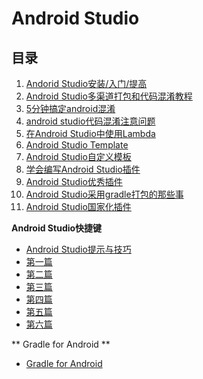 # Android Studio


## **目录**
1. [Andorid Studio安装/入门/提高](http://www.open-open.com/lib/view/open1433387390635.html)
2. [Android Studio多渠道打包和代码混淆教程](http://ezlippi.com/blog/2015/03/android-studio-prefrence.html)
3. [5分钟搞定android混淆](http://www.jianshu.com/p/f3455ecaa56e)
4. [android studio代码混淆注意问题](http://blog.csdn.net/jdsjlzx/article/details/51861460)
5. [在Android Studio中使用Lambda](http://blog.csdn.net/jdsjlzx/article/details/51843103)
6. [Android Studio Template](http://blog.csdn.net/lmj623565791/article/details/51592043)
7. [ Android Studio自定义模板](http://blog.csdn.net/lmj623565791/article/details/51635533)
8. [ 学会编写Android Studio插件](http://blog.csdn.net/lmj623565791/article/details/51548272)
9. [Android Studio优秀插件](https://github.com/ElvenShi/Android-Advanced-Tips/blob/master/Android%20Technical%20articles/Android%20IDE/Android_Studio_plugin.md)
10. [Android Studio采用gradle打包的那些事](http://jayfeng.com/2015/11/07/Android%E6%89%93%E5%8C%85%E7%9A%84%E9%82%A3%E4%BA%9B%E4%BA%8B/)
11. [Android Studio国家化插件](http://blog.csdn.net/u013278099/article/details/49865177)


**Android Studio快捷键**
- [Android Studio提示与技巧](http://www.developerphil.com/android-studio-tips-tricks-moving-around/)
- [第一篇](http://www.developerphil.com/android-studio-tips-of-the-day-roundup-1/)
- [第二篇](http://www.developerphil.com/android-studio-tips-of-the-day-roundup-2/)
- [第三篇](http://www.developerphil.com/android-studio-tips-of-the-day-roundup-3/)
- [第四篇](http://www.developerphil.com/android-studio-tips-of-the-day-roundup-4/)
- [第五篇](http://www.developerphil.com/android-studio-tips-of-the-day-roundup-5/)
- [第六篇](http://www.developerphil.com/android-studio-tips-of-the-day-roundup-6/)

** Gradle for Android **
- [Gradle for Android](https://segmentfault.com/a/1190000004229002)

